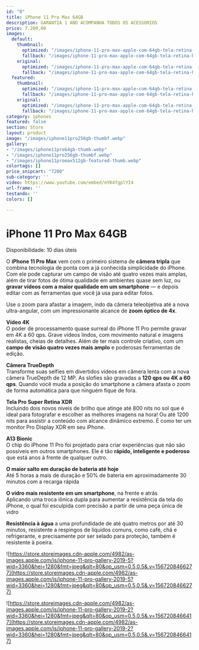 ```yaml
---
id: "8"
title: iPhone 11 Pro Max 64GB
description: GARANTIA 1 ANO ACOMPANHA TODOS OS ACESSORIOS
price: 7.200,00
images:
  default:
    thumbnail:
      optimized: "/images/iphone-11-pro-max-apple-com-64gb-tela-retina-hd-de-65-ios-13-tripla-camera-traseira-resistente-a-agua-e-bateria-de-longa-duracao-prateado-50004418.jpg"
      fallback: "/images/iphone-11-pro-max-apple-com-64gb-tela-retina-hd-de-65-ios-13-tripla-camera-traseira-resistente-a-agua-e-bateria-de-longa-duracao-prateado-50004418.jpg"
    original:
      optimized: "/images/iphone-11-pro-max-apple-com-64gb-tela-retina-hd-de-65-ios-13-tripla-camera-traseira-resistente-a-agua-e-bateria-de-longa-duracao-prateado-50004418.jpg"
      fallback: "/images/iphone-11-pro-max-apple-com-64gb-tela-retina-hd-de-65-ios-13-tripla-camera-traseira-resistente-a-agua-e-bateria-de-longa-duracao-prateado-50004418.jpg"
  featured:
    thumbnail:
      optimized: "/images/iphone-11-pro-max-apple-com-64gb-tela-retina-hd-de-65-ios-13-tripla-camera-traseira-resistente-a-agua-e-bateria-de-longa-duracao-prateado-50004418.jpg"
      fallback: "/images/iphone-11-pro-max-apple-com-64gb-tela-retina-hd-de-65-ios-13-tripla-camera-traseira-resistente-a-agua-e-bateria-de-longa-duracao-prateado-50004418.jpg"
    original:
      optimized: "/images/iphone-11-pro-max-apple-com-64gb-tela-retina-hd-de-65-ios-13-tripla-camera-traseira-resistente-a-agua-e-bateria-de-longa-duracao-prateado-50004418.jpg"
      fallback: "/images/iphone-11-pro-max-apple-com-64gb-tela-retina-hd-de-65-ios-13-tripla-camera-traseira-resistente-a-agua-e-bateria-de-longa-duracao-prateado-50004418.jpg"
category: iphones
featured: false
section: Store
layout: product
image: "/images/iphone11pro256gb-thumbf.webp"
gallery:
- "/images/iphone11pro64gb-thumb.webp"
- "/images/iphone11pro256gb-thumbf.webp"
- "/images/iphone11promax512gb-featured-thumb.webp"
colortags: []
price_snipcart: "7200"
sub-category: ''
video: https://www.youtube.com/embed/eYK4fgplYI4
url-frame: ''
testando: ''
colors: []

---
```

# iPhone 11 Pro Max 64GB

Disponibilidade: 10 dias úteis

O **iPhone 11 Pro Max** vem com o primeiro sistema de **câmera tripla** que combina tecnologia de ponta com a já conhecida simplicidade do iPhone. Com ele pode capturar um campo de visão até quatro vezes mais amplas, além de tirar fotos de ótima qualidade em ambientes quase sem luz, ou **gravar vídeos com a maior qualidade em um smartphone** — e depois editar com as ferramentas que você já usa para editar fotos.

Use o zoom para afastar a imagem, indo da câmera teleobjetiva até a nova ultra-angular, com um impressionante alcance de **zoom óptico de 4x**.

**Vídeo 4K**  
O poder de processamento quase surreal do iPhone 11 Pro permite gravar em 4K a 60 qps. Grave vídeos lindos, com movimento natural e imagens realistas, cheias de detalhes. Além de ter mais controle criativo, com um **campo de visão quatro vezes mais amplo** e poderosas ferramentas de edição.

**Câmera TrueDepth**  
Transforme suas selfies em divertidos vídeos em câmera lenta com a nova câmera TrueDepth de 12 MP. As slofies são gravadas a **120 qps ou 4K a 60 qps**. Quando você muda a posição do smartphone a câmera afasta o zoom de forma automática para que ninguém fique de fora.

**Tela Pro Super Retina XDR**  
Incluindo dois novos níveis de brilho que atinge até 800 nits no sol que é ideal para fotografar e escolher as melhores imagens na hora! Ou até 1200 nits para assistir a conteúdo com alcance dinâmico extremo. É como ter um monitor Pro Display XDR em seu iPhone.

**A13 Bionic**  
O chip do iPhone 11 Pro foi projetado para criar experiências que não são possíveis em outros smartphones. Ele é tão **rápido, inteligente e poderoso** que está anos à frente de qualquer outro.

**O maior salto em duração de bateria até hoje**  
Até 5 horas a mais de duração e 50% de bateria em aproximadamente 30 minutos com a recarga rápida

**O vidro mais resistente em um smartphone**, na frente e atrás  
Aplicando uma troca iônica dupla para aumentar a resistência da tela do iPhone, o qual foi esculpida com precisão a partir de uma peça única de vidro

**Resistência à água** a uma profundidade de até quatro metros por até 30 minutos, resistente a respingos de líquidos comuns, como café, chá e refrigerante, e precisamente por ser selado para proteção, também é resistente à poeira.

![https://store.storeimages.cdn-apple.com/4982/as-images.apple.com/is/iphone-11-pro-gallery-2019-5?wid=3360&hei=1280&fmt=jpeg&qlt=80&op_usm=0.5,0.5&.v=1567208466277](https://store.storeimages.cdn-apple.com/4982/as-images.apple.com/is/iphone-11-pro-gallery-2019-5?wid=3360&hei=1280&fmt=jpeg&qlt=80&op_usm=0.5,0.5&.v=1567208466277)

![https://store.storeimages.cdn-apple.com/4982/as-images.apple.com/is/iphone-11-pro-gallery-2019-2?wid=3360&hei=1280&fmt=jpeg&qlt=80&op_usm=0.5,0.5&.v=1567208466417](https://store.storeimages.cdn-apple.com/4982/as-images.apple.com/is/iphone-11-pro-gallery-2019-2?wid=3360&hei=1280&fmt=jpeg&qlt=80&op_usm=0.5,0.5&.v=1567208466417)